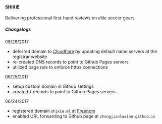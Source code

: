 #### SHIXIE

Delivering professional first-hand reviews on elite soccer gears

##### Changelogs
06/26/2017
- deferred domain to [Cloudflare](https://www.cloudflare.com/) by updating default name servers at the registrar website
- re-created DNS records to point to Github Pages servers
- utilized page rule to enforce https connections

06/25/2017
- setup custom domain in Github settings
- created `A` records to point to Github Pages servers

06/24/2017
- registered domain `shixie.ml` at [Freenom](http://www.freenom.com/)
- enabled URL forwarding to Github page at `zhongjianluxian.github.io`
